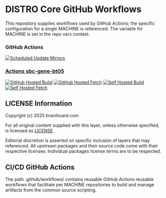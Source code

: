 # DISTRO Core GitHub Workflows

This repository supplies workflows used by GitHub Actions; the
specific configuration for a single MACHINE is referenced. The
variable for MACHINE is set in the repo vars context.

### GitHub Actions

[![Scheduled Update Mirrors](https://github.com/distro-core/distro-manifest/actions/workflows/scheduled-update-mirrors.yml/badge.svg)](https://github.com/distro-core/distro-manifest/actions/workflows/scheduled-update-mirrors.yml)

### [Actions sbc-gene-bt05](https://github.com/distro-core/workflows-sbc-gene-bt05/actions)

[![GitHub Hosted Build](https://github.com/distro-core/workflows-sbc-gene-bt05/actions/workflows/github-hosted-build.yml/badge.svg)](https://github.com/distro-core/workflows-sbc-gene-bt05/actions/workflows/github-hosted-build.yml)
[![GitHub Hosted Fetch](https://github.com/distro-core/workflows-sbc-gene-bt05/actions/workflows/github-hosted-fetch.yml/badge.svg)](https://github.com/distro-core/workflows-sbc-gene-bt05/actions/workflows/github-hosted-fetch.yml)
[![Self Hosted Build](https://github.com/distro-core/workflows-sbc-gene-bt05/actions/workflows/self-hosted-build.yml/badge.svg)](https://github.com/distro-core/workflows-sbc-gene-bt05/actions/workflows/self-hosted-build.yml)
[![Self Hosted Fetch](https://github.com/distro-core/workflows-sbc-gene-bt05/actions/workflows/self-hosted-fetch.yml/badge.svg)](https://github.com/distro-core/workflows-sbc-gene-bt05/actions/workflows/self-hosted-fetch.yml)

## LICENSE Information

Copyright (c) 2025 brainhoard.com

For all original content supplied with this layer, unless otherwise
specified, is licensed as [LICENSE](./LICENSE).

Editorial discretion is asserted on specific inclusion of layers that
may referenced. All upstream packages and their source code come with
their respective licenses. Individual packages license terms are to be
respected.

## CI/CD GitHub Actions

The path .github/workflows/ contains reusable GitHub Actions reusable
workflows that facilitate per MACHINE repositories to build and manage
artifacts from the common source scripting.
